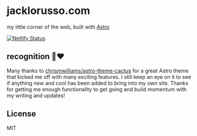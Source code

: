# jacklorusso.com

my little corner of the web, built with [Astro](https://astro.build/)

[![Netlify Status](https://api.netlify.com/api/v1/badges/b934eeed-3e5a-4a87-8a24-1cd511f5321f/deploy-status)](https://app.netlify.com/sites/jacklorusso/deploys)

## recognition 🫡❤️

Many thanks to [chrismwilliams/astro-theme-cactus](https://github.com/chrismwilliams/astro-theme-cactus) for a great Astro theme that kicked me off with many exciting features. I still keep an eye on it to see if anything new and cool has been added to bring into my own site. Thanks for getting me enough functionality to get going and build momentum with my writing and updates!

## License

MIT
